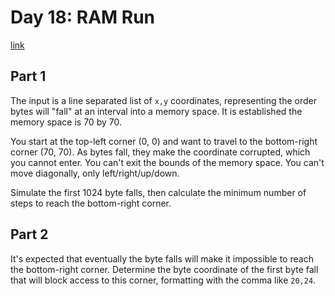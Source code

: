 # Day 18: RAM Run

[link](https://adventofcode.com/2024/day/18)

## Part 1

The input is a line separated list of `x,y` coordinates, representing the order bytes will "fall" at an interval into a memory space. It is established the memory space is 70 by 70.

You start at the top-left corner (0, 0) and want to travel to the bottom-right corner (70, 70). As bytes fall, they make the coordinate corrupted, which you cannot enter. You can't exit the bounds of the memory space. You can't move diagonally, only left/right/up/down.

Simulate the first 1024 byte falls, then calculate the minimum number of steps to reach the bottom-right corner.

## Part 2

It's expected that eventually the byte falls will make it impossible to reach the bottom-right corner. Determine the byte coordinate of the first byte fall that will block access to this corner, formatting with the comma like `20,24`.

